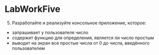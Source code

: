 # LabWorkFive
5) Разработайте и реализуйте консольное приложение, которое:
- запрашивает у пользователя число
- содержит функцию для определения, является ли число простым
- выводит на экран все простые числа от 0 до числа, введённого пользователем
